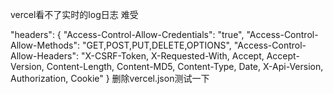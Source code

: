 

vercel看不了实时的log日志 难受

"headers": {
                "Access-Control-Allow-Credentials": "true",
                "Access-Control-Allow-Methods": "GET,POST,PUT,DELETE,OPTIONS",
                "Access-Control-Allow-Headers": "X-CSRF-Token, X-Requested-With, Accept, Accept-Version, Content-Length, Content-MD5, Content-Type, Date, X-Api-Version, Authorization, Cookie"
            }
删除vercel.json测试一下











